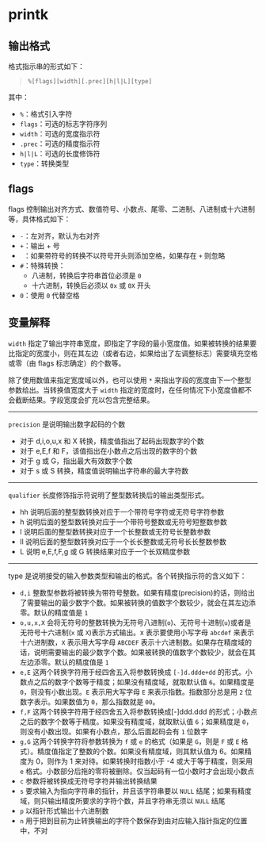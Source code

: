 # printk

## 输出格式

格式指示串的形式如下：

> `%[flags][width][.prec][h|l|L][type]`

其中：

- `%`：格式引入字符
- `flags`：可选的标志字符序列
- `width`：可选的宽度指示符
- `.prec`：可选的精度指示符
- `h|l|L`：可选的长度修饰符
- `type`：转换类型

## flags

flags 控制输出对齐方式、数值符号、小数点、尾零、二进制、八进制或十六进制等，具体格式如下：

- `-`：左对齐，默认为右对齐
- `+`：输出 + 号
- ` `：如果带符号的转换不以符号开头则添加空格，如果存在 `+` 则忽略
- `#`：特殊转换：
    - 八进制，转换后字符串首位必须是 `0`
    - 十六进制，转换后必须以 `0x` 或 `0X` 开头
- `0`：使用 `0` 代替空格

## 变量解释

`width` 指定了输出字符串宽度，即指定了字段的最小宽度值。如果被转换的结果要比指定的宽度小，则在其左边（或者右边，如果给出了左调整标志）需要填充空格或零（由 flags 标志确定）的个数等。

除了使用数值来指定宽度域以外，也可以使用 `*` 来指出字段的宽度由下一个整型参数给出。当转换值宽度大于 `width` 指定的宽度时，在任何情况下小宽度值都不会截断结果。字段宽度会扩充以包含完整结果。

---

`precision` 是说明输出数字起码的个数

- 对于 d,i,o,u,x 和 X 转换，精度值指出了起码出现数字的个数
- 对于 e,E,f 和 F，该值指出在小数点之后出现的数字的个数
- 对于 g 或 G，指出最大有效数字个数
- 对于 s 或 S 转换，精度值说明输出字符串的最大字符数

---

`qualifier` 长度修饰指示符说明了整型数转换后的输出类型形式。

- hh 说明后面的整型数转换对应于一个带符号字符或无符号字符参数
- h 说明后面的整型数转换对应于一个带符号整数或无符号短整数参数
- l 说明后面的整型数转换对应于一个长整数或无符号长整数参数
- ll 说明后面的整型数转换对应于一个长长整数或无符号长长整数参数
- L 说明 e,E,f,F,g 或 G 转换结果对应于一个长双精度参数

---

type 是说明接受的输入参数类型和输出的格式。各个转换指示符的含义如下：

- `d,i` 整数型参数将被转换为带符号整数。如果有精度(precision)的话，则给出了需要输出的最少数字个数。如果被转换的值数字个数较少，就会在其左边添零。默认的精度值是 `1`
- `o,u,x,X` 会将无符号的整数转换为无符号八进制(`o`)、无符号十进制(`u`)或者是无符号十六进制(`x` 或 `X`)表示方式输出。x 表示要使用小写字母 `abcdef` 来表示十六进制数，`X` 表示用大写字母 `ABCDEF` 表示十六进制数。如果存在精度域的话，说明需要输出的最少数字个数。如果被转换的值数字个数较少，就会在其左边添零。默认的精度值是 `1`
- `e,E` 这两个转换字符用于经四舍五入将参数转换成 `[-]d.ddde+dd` 的形式。小数点之后的数字个数等于精度；如果没有精度域，就取默认值 `6`。如果精度是 `0`，则没有小数出现。`E` 表示用大写字母 `E` 来表示指数。指数部分总是用 `2` 位数字表示。如果数值为 `0`，那么指数就是 `00`。
- `f,F` 这两个转换字符用于经四舍五入将参数转换成[-]ddd.ddd 的形式；小数点之后的数字个数等于精度。如果没有精度域，就取默认值 `6`；如果精度是 `0`，则没有小数出现。如果有小数点，那么后面起码会有 `1` 位数字
- `g,G` 这两个转换字符将参数转换为 `f` 或 `e` 的格式（如果是 `G`，则是 `F` 或 `E` 格式）。精度值指定了整数的个数。如果没有精度域，则其默认值为 6。如果精度为 0，则作为 1 来对待。如果转换时指数小于 -4 或大于等于精度，则采用 `e` 格式。小数部分后拖的零将被删除。仅当起码有一位小数时才会出现小数点
- `c` 参数将被转换成无符号字符并输出转换结果
- `s` 要求输入为指向字符串的指针，并且该字符串要以 `NULL` 结尾；如果有精度域，则只输出精度所要求的字符个数，并且字符串无须以 `NULL` 结尾
- `p` 以指针形式输出十六进制数
- `n` 用于把到目前为止转换输出的字符个数保存到由对应输入指针指定的位置中，不对